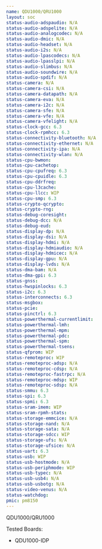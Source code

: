 ```yaml
---
name: QDU1000/QRU1000
layout: soc
status-audio-adspaudio: N/A
status-audio-adspelite: N/A
status-audio-analogcodec: N/A
status-audio-dmic: N/A
status-audio-headset: N/A
status-audio-i2s: N/A
status-audio-lpascodecs: N/A
status-audio-lpasslpi: N/A
status-audio-slimbus: N/A
status-audio-soundwire: N/A
status-audio-spdif: N/A
status-camera: N/A
status-camera-csi: N/A
status-camera-datapath: N/A
status-camera-eva: N/A
status-camera-i2c: N/A
status-camera-sfe: N/A
status-camera-vfe: N/A
status-camera-vfelight: N/A
status-clock-gcc: 6.3
status-clock-rpmhcc: 6.3
status-connectivity-bluetooth: N/A
status-connectivity-ethernet: N/A
status-connectivity-ipa: N/A
status-connectivity-wlan: N/A
status-cpu-bwmon:
status-cpu-cachetop:
status-cpu-cpufreq: 6.3
status-cpu-cpuidle: 6.3
status-cpu-ddrfreq:
status-cpu-l3cache:
status-cpu-llcc: WIP
status-cpu-smp: 6.3
status-crypto-qcrypto:
status-crypto-rng:
status-debug-coresight:
status-debug-dcc: N/A
status-debug-eud:
status-display-dp: N/A
status-display-dsi: N/A
status-display-hdmi: N/A
status-display-hdmiaudio: N/A
status-display-hdmicec: N/A
status-display-gpu: N/A
status-display-lvds: N/A
status-dma-bam: N/A
status-dma-gpi: 6.3
status-gnss:
status-hwspinlocks: 6.3
status-i2c: 6.3
status-interconnects: 6.3
status-msgbox:
status-pcie:
status-pinctrl: 6.3
status-powerthermal-currentlimit:
status-powerthermal-lmh:
status-powerthermal-mpm:
status-powerthermal-pdc:
status-powerthermal-spm:
status-powerthermal-tsens:
status-qfprom: WIP
status-remoteproc: WIP
status-remoteproc-adsp: N/A
status-remoteproc-cdsp: N/A
status-remoteproc-fastrpc: N/A
status-remoteproc-mdsp: WIP
status-remoteproc-sdsp: N/A
status-smmu: 6.3
status-spi: 6.3
status-spmi: 6.3
status-sram-imem: WIP
status-sram-rpmh-stats:
status-storage-emmcice: N/A
status-storage-nand: N/A
status-storage-sata: N/A
status-storage-sdcc: WIP
status-storage-ufs: N/A
status-storage-ufsice: N/A
status-uart: 6.3
status-usb: WIP
status-usb-hostmode: N/A
status-usb-periphmode: WIP
status-usb-typec: N/A
status-usb-usb4: N/A
status-usb-usbotg: N/A
status-video-venus: N/A
status-watchdog:
pmic: pm8150
---
```

QDU1000/QRU1000

Tested Boards:
- QDU1000-IDP
